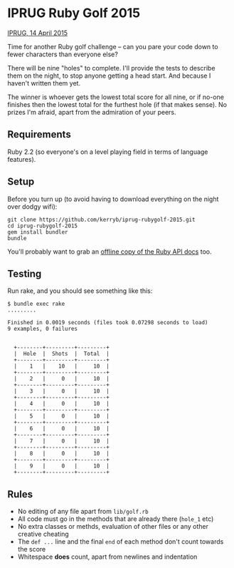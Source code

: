 IPRUG Ruby Golf 2015
====================

[IPRUG, 14 April 2015](http://iprug.org/2015/03/17/april-meeting-ruby-golf/)

Time for another Ruby golf challenge – can you pare your code down to fewer
characters than everyone else?

There will be nine "holes" to complete. I'll provide the tests to describe them
on the night, to stop anyone getting a head start. And because I haven't
written them yet.

The winner is whoever gets the lowest total score for all nine, or if no-one
finishes then the lowest total for the furthest hole (if that makes sense). No
prizes I'm afraid, apart from the admiration of your peers.

Requirements
------------

Ruby 2.2 (so everyone's on a level playing field in terms of language features).

Setup
-----

Before you turn up (to avoid having to download everything on the night over
dodgy wifi):

    git clone https://github.com/kerryb/iprug-rubygolf-2015.git
    cd iprug-rubygolf-2015
    gem install bundler
    bundle

You'll probably want to grab an
[offline copy of the Ruby API docs](http://ruby-doc.org/downloads/) too.

Testing
-------

Run rake, and you should see something like this:

    $ bundle exec rake
    .........

    Finished in 0.0019 seconds (files took 0.07298 seconds to load)
    9 examples, 0 failures


      +--------+---------+---------+
      |  Hole  |  Shots  |  Total  |
      +--------+---------+---------+
      |    1   |    10   |     10  |
      +--------+---------+---------+
      |    2   |     0   |     10  |
      +--------+---------+---------+
      |    3   |     0   |     10  |
      +--------+---------+---------+
      |    4   |     0   |     10  |
      +--------+---------+---------+
      |    5   |     0   |     10  |
      +--------+---------+---------+
      |    6   |     0   |     10  |
      +--------+---------+---------+
      |    7   |     0   |     10  |
      +--------+---------+---------+
      |    8   |     0   |     10  |
      +--------+---------+---------+
      |    9   |     0   |     10  |
      +--------+---------+---------+

Rules
-----

* No editing of any file apart from `lib/golf.rb`
* All code must go in the methods that are already there (`hole_1` etc)
* No extra classes or methds, evaluation of other files or any other creative cheating
* The `def ...` line and the final `end` of each method don't count towards the score
* Whitespace **does** count, apart from newlines and indentation

